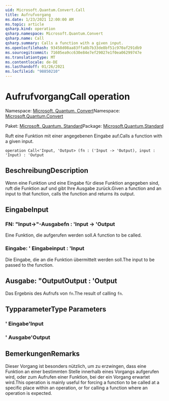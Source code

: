 ```yaml
---
uid: Microsoft.Quantum.Convert.Call
title: Aufrufvorgang
ms.date: 1/23/2021 12:00:00 AM
ms.topic: article
qsharp.kind: operation
qsharp.namespace: Microsoft.Quantum.Convert
qsharp.name: Call
qsharp.summary: Calls a function with a given input.
ms.openlocfilehash: 93458d08aa83ffa8b7b33de8bf51c970af291db9
ms.sourcegitcommit: 71605ea9cc630e84e7ef29027e1f0ea06299747e
ms.translationtype: MT
ms.contentlocale: de-DE
ms.lasthandoff: 01/26/2021
ms.locfileid: "98850210"
---
```

# <a name="call-operation"></a><span data-ttu-id="56b42-102">Aufrufvorgang</span><span class="sxs-lookup"><span data-stu-id="56b42-102">Call operation</span></span>

<span data-ttu-id="56b42-103">Namespace: [Microsoft. Quantum. Convert](xref:Microsoft.Quantum.Convert)</span><span class="sxs-lookup"><span data-stu-id="56b42-103">Namespace: [Microsoft.Quantum.Convert](xref:Microsoft.Quantum.Convert)</span></span>

<span data-ttu-id="56b42-104">Paket: [Microsoft. Quantum. Standard](https://nuget.org/packages/Microsoft.Quantum.Standard)</span><span class="sxs-lookup"><span data-stu-id="56b42-104">Package: [Microsoft.Quantum.Standard](https://nuget.org/packages/Microsoft.Quantum.Standard)</span></span>


<span data-ttu-id="56b42-105">Ruft eine Funktion mit einer angegebenen Eingabe auf.</span><span class="sxs-lookup"><span data-stu-id="56b42-105">Calls a function with a given input.</span></span>

```qsharp
operation Call<'Input, 'Output> (fn : ('Input -> 'Output), input : 'Input) : 'Output
```


## <a name="description"></a><span data-ttu-id="56b42-106">Beschreibung</span><span class="sxs-lookup"><span data-stu-id="56b42-106">Description</span></span>

<span data-ttu-id="56b42-107">Wenn eine Funktion und eine Eingabe für diese Funktion angegeben sind, ruft die Funktion auf und gibt Ihre Ausgabe zurück.</span><span class="sxs-lookup"><span data-stu-id="56b42-107">Given a function and an input to that function, calls the function and returns its output.</span></span>

## <a name="input"></a><span data-ttu-id="56b42-108">Eingabe</span><span class="sxs-lookup"><span data-stu-id="56b42-108">Input</span></span>

### <a name="fn--input---output"></a><span data-ttu-id="56b42-109">FN: "Input->"-Ausgabe</span><span class="sxs-lookup"><span data-stu-id="56b42-109">fn : 'Input -> 'Output</span></span>

<span data-ttu-id="56b42-110">Eine Funktion, die aufgerufen werden soll.</span><span class="sxs-lookup"><span data-stu-id="56b42-110">A function to be called.</span></span>


### <a name="input--input"></a><span data-ttu-id="56b42-111">Eingabe: ' Eingabe</span><span class="sxs-lookup"><span data-stu-id="56b42-111">input : 'Input</span></span>

<span data-ttu-id="56b42-112">Die Eingabe, die an die Funktion übermittelt werden soll.</span><span class="sxs-lookup"><span data-stu-id="56b42-112">The input to be passed to the function.</span></span>



## <a name="output--output"></a><span data-ttu-id="56b42-113">Ausgabe: "Output</span><span class="sxs-lookup"><span data-stu-id="56b42-113">Output : 'Output</span></span>

<span data-ttu-id="56b42-114">Das Ergebnis des Aufrufs von `fn`.</span><span class="sxs-lookup"><span data-stu-id="56b42-114">The result of calling `fn`.</span></span>

## <a name="type-parameters"></a><span data-ttu-id="56b42-115">Typparameter</span><span class="sxs-lookup"><span data-stu-id="56b42-115">Type Parameters</span></span>

### <a name="input"></a><span data-ttu-id="56b42-116">' Eingabe</span><span class="sxs-lookup"><span data-stu-id="56b42-116">'Input</span></span>


### <a name="output"></a><span data-ttu-id="56b42-117">' Ausgabe</span><span class="sxs-lookup"><span data-stu-id="56b42-117">'Output</span></span>



## <a name="remarks"></a><span data-ttu-id="56b42-118">Bemerkungen</span><span class="sxs-lookup"><span data-stu-id="56b42-118">Remarks</span></span>

<span data-ttu-id="56b42-119">Dieser Vorgang ist besonders nützlich, um zu erzwingen, dass eine Funktion an einer bestimmten Stelle innerhalb eines Vorgangs aufgerufen wird, oder zum Aufrufen einer Funktion, bei der ein Vorgang erwartet wird.</span><span class="sxs-lookup"><span data-stu-id="56b42-119">This operation is mainly useful for forcing a function to be called at a specific place within an operation, or for calling a function where an operation is expected.</span></span>